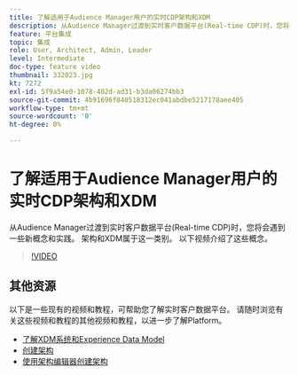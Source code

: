 ```yaml
---
title: 了解适用于Audience Manager用户的实时CDP架构和XDM
description: 从Audience Manager过渡到实时客户数据平台(Real-time CDP)时，您将会遇到一些新概念和实践。 架构和XDM属于这一类别。 以下视频介绍了这些概念。
feature: 平台集成
topic: 集成
role: User, Architect, Admin, Leader
level: Intermediate
doc-type: feature video
thumbnail: 332023.jpg
kt: 7272
exl-id: 5f9a54e0-1078-402d-ad31-b3da06274bb3
source-git-commit: 4b91696f840518312ec041abdbe5217178aee405
workflow-type: tm+mt
source-wordcount: '0'
ht-degree: 0%

---
```


# 了解适用于Audience Manager用户的实时CDP架构和XDM

从Audience Manager过渡到实时客户数据平台(Real-time CDP)时，您将会遇到一些新概念和实践。 架构和XDM属于这一类别。 以下视频介绍了这些概念。

>[!VIDEO](https://video.tv.adobe.com/v/332023/?quality=12&learn=on)

## 其他资源

以下是一些现有的视频和教程，可帮助您了解实时客户数据平台。 请随时浏览有关这些视频和教程的其他视频和教程，以进一步了解Platform。

* [了解XDM系统和Experience Data Model](https://experienceleague.adobe.com/docs/platform-learn/tutorials/schemas/understanding-the-xdm-system-and-experience-data-model.html)
* [创建架构](https://experienceleague.adobe.com/docs/platform-learn/tutorials/schemas/create-your-first-schema-with-out-of-the-box-components.html)
* [使用架构编辑器创建架构](https://experienceleague.adobe.com/docs/experience-platform/xdm/tutorials/create-schema-ui.html?lang=en#getting-started)
